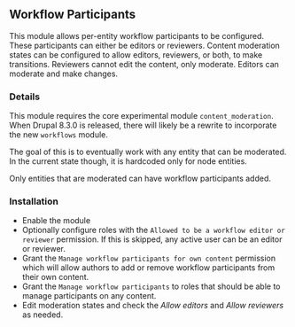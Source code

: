 ## Workflow Participants

This module allows per-entity workflow participants to be configured. These
participants can either be editors or reviewers. Content moderation states can
be configured to allow editors, reviewers, or both, to make transitions. Reviewers
cannot edit the content, only moderate. Editors can moderate and make changes.

### Details

This module requires the core experimental module `content_moderation`. When
Drupal 8.3.0 is released, there will likely be a rewrite to incorporate the
new `workflows` module.

The goal of this is to eventually work with any entity that can be moderated. In
the current state though, it is hardcoded only for node entities.

Only entities that are moderated can have workflow participants added.

### Installation

* Enable the module
* Optionally configure roles with the `Allowed to be a workflow editor or reviewer`
  permission. If this is skipped, any active user can be an editor or reviewer.
* Grant the `Manage workflow participants for own content` permission which will
  allow authors to add or remove workflow participants from their own content.
* Grant the `Manage workflow participants` to roles that should be able to
  manage participants on any content.
* Edit moderation states and check the *Allow editors* and *Allow reviewers* as
  needed.
